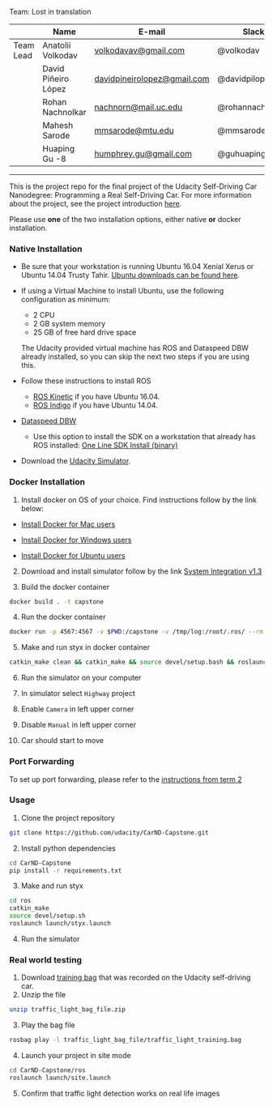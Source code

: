 
Team: Lost in translation

|           | Name                   | E-mail                      | Slack            |
|-----------|------------------------|-----------------------------|------------------|
| Team Lead | Anatolii Volkodav      | volkodavav@gmail.com        | @volkodav        |
|           | David Piñeiro López    | davidpineirolopez@gmail.com | @davidpilop      |
|           | Rohan Nachnolkar       | nachnorn@mail.uc.edu        | @rohannachnolkar |
|           | Mahesh Sarode          | mmsarode@mtu.edu            | @mmsarode        |
|           | Huaping Gu -8          | humphrey.gu@gmail.com       | @guhuaping       |

----
This is the project repo for the final project of the Udacity Self-Driving Car Nanodegree: Programming a Real Self-Driving Car. For more information about the project, see the project introduction [here](https://classroom.udacity.com/nanodegrees/nd013/parts/6047fe34-d93c-4f50-8336-b70ef10cb4b2/modules/e1a23b06-329a-4684-a717-ad476f0d8dff/lessons/462c933d-9f24-42d3-8bdc-a08a5fc866e4/concepts/5ab4b122-83e6-436d-850f-9f4d26627fd9).

Please use **one** of the two installation options, either native **or** docker installation.

### Native Installation

* Be sure that your workstation is running Ubuntu 16.04 Xenial Xerus or Ubuntu 14.04 Trusty Tahir. [Ubuntu downloads can be found here](https://www.ubuntu.com/download/desktop).
* If using a Virtual Machine to install Ubuntu, use the following configuration as minimum:
  * 2 CPU
  * 2 GB system memory
  * 25 GB of free hard drive space

  The Udacity provided virtual machine has ROS and Dataspeed DBW already installed, so you can skip the next two steps if you are using this.

* Follow these instructions to install ROS
  * [ROS Kinetic](http://wiki.ros.org/kinetic/Installation/Ubuntu) if you have Ubuntu 16.04.
  * [ROS Indigo](http://wiki.ros.org/indigo/Installation/Ubuntu) if you have Ubuntu 14.04.
* [Dataspeed DBW](https://bitbucket.org/DataspeedInc/dbw_mkz_ros)
  * Use this option to install the SDK on a workstation that already has ROS installed: [One Line SDK Install (binary)](https://bitbucket.org/DataspeedInc/dbw_mkz_ros/src/81e63fcc335d7b64139d7482017d6a97b405e250/ROS_SETUP.md?fileviewer=file-view-default)
* Download the [Udacity Simulator](https://github.com/udacity/CarND-Capstone/releases).

### Docker Installation
1. Install docker on OS of your choice. Find instructions follow by the link below:

- [Install Docker for Mac users](https://docs.docker.com/docker-for-mac/install/)

- [Install Docker for Windows users](https://docs.docker.com/docker-for-windows/install/)

- [Install Docker for Ubuntu users](https://docs.docker.com/install/linux/docker-ce/ubuntu/)

2. Download and install simulator follow by the link [System Integration v1.3](https://github.com/udacity/CarND-Capstone/releases/tag/v1.3)

3. Build the docker container
```bash
docker build . -t capstone
```

4. Run the docker container
```bash
docker run -p 4567:4567 -v $PWD:/capstone -v /tmp/log:/root/.ros/ --rm -it capstone
```

5. Make and run styx in docker container
```bash
catkin_make clean && catkin_make && source devel/setup.bash && roslaunch launch/styx.launch
```

6. Run the simulator on your computer

7. In simulator select `Highway` project

8. Enable `Camera` in left upper corner

9. Disable `Manual` in left upper corner

10. Car should start to move

### Port Forwarding
To set up port forwarding, please refer to the [instructions from term 2](https://classroom.udacity.com/nanodegrees/nd013/parts/40f38239-66b6-46ec-ae68-03afd8a601c8/modules/0949fca6-b379-42af-a919-ee50aa304e6a/lessons/f758c44c-5e40-4e01-93b5-1a82aa4e044f/concepts/16cf4a78-4fc7-49e1-8621-3450ca938b77)

### Usage

1. Clone the project repository
```bash
git clone https://github.com/udacity/CarND-Capstone.git
```

2. Install python dependencies
```bash
cd CarND-Capstone
pip install -r requirements.txt
```
3. Make and run styx
```bash
cd ros
catkin_make
source devel/setup.sh
roslaunch launch/styx.launch
```
4. Run the simulator

### Real world testing
1. Download [training bag](https://s3-us-west-1.amazonaws.com/udacity-selfdrivingcar/traffic_light_bag_file.zip) that was recorded on the Udacity self-driving car.
2. Unzip the file
```bash
unzip traffic_light_bag_file.zip
```
3. Play the bag file
```bash
rosbag play -l traffic_light_bag_file/traffic_light_training.bag
```
4. Launch your project in site mode
```bash
cd CarND-Capstone/ros
roslaunch launch/site.launch
```
5. Confirm that traffic light detection works on real life images
